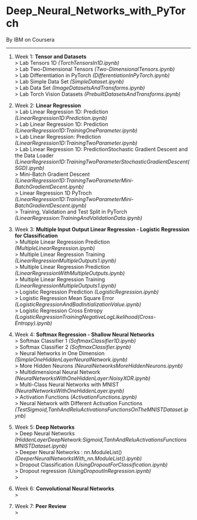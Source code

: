 # Deep_Neural_Networks_with_PyTorch

By IBM on Coursera

--------------------------------------------------------------------------------------------------------------------------------------------------------

1. Week 1: **Tensor and Datasets** </br>
                > Lab Tensors 1D _(TorchTensorsIn1D.ipynb)_ </br>
                > Lab Two-Dimensional Tensors _(Two-DimensionalTensors.ipynb)_ </br>
                > Lab Differentiation in PyTorch _(DifferentiationInPyTorch.ipynb)_ </br>
                > Lab Simple Data Set _(SimpleDataset.ipynb)_ </br>
                > Lab Data Set _(ImageDatasetsAndTransforms.ipynb)_ </br>
                > Lab Torch Vision Datasets _(PrebuiltDatasetsAndTransforms.ipynb)_ </br>

2. Week 2: **Linear Regression** </br>
                > Lab Linear Regression 1D: Prediction _(LinearRegression1D:Prediction.ipynb)_ </br>
                > Lab Linear Regression 1D: Prediction _(LinearRegression1D:TrainingOneParameter.ipynb)_ </br>
                > Lab Linear Regression: Prediction _(LinearRegression1D:TrainingTwoParameter.ipynb)_ </br>
                > Lab Linear Regression 1D: PredictionStochastic Gradient Descent and the Data Loader _(LinearRegression1D:TrainingTwoParameterStochasticGradientDescent(SGD).ipynb)_ </br>
                > Mini-Batch Gradient Descent _(LinearRegression1D:TrainingTwoParameterMini-BatchGradientDecent.ipynb)_ </br>
                > Linear Regression 1D PyTroch _(LinearRegression1D:TrainingTwoParameterMini-BatchGradientDescent.ipynb)_ </br>
                > Training, Validation and Test Split in PyTorch _(LinearRegression:TrainingAndValidationData.ipynb)_ </br>

3. Week 3: **Multiple Input Output Linear Regression - Logistic Regression for Classification** </br>
                > Multiple Linear Regression Prediction _(MultipleLinearRegression.ipynb)_ </br>
                > Multiple Linear Regression Training _(LinearRegressionMultipleOutputs1.ipynb)_ </br>
                > Multiple Linear Regression Prediction _(LinearRegressionWithMultipleOutputs.ipynb)_ </br>
                > Multiple Linear Regression Training _(LinearRegressionMultipleOutputs1.ipynb)_ </br>
                > Logistic Regression Prediction _(LogisticRegression.ipynb)_ </br>
                > Logistic Regression Mean Square Error _(LogisticRegressionAndBadInitializationValue.ipynb)_ </br>
                > Logistic Regression Cross Entropy _(LogisticRegressionTrainingNegativeLogLikelihood(Cross-Entropy).ipynb)_ </br>

4. Week 4: **Softmax Regression - Shallow Neural Networks** </br>
                > Softmax Classifier 1 _(SoftmaxClassifier1D.ipynb)_ </br>
                > Softmax Classifier 2 _(SoftmaxClassifier.ipynb)_ </br>
                > Neural Networks in One Dimension _(SimpleOneHiddenLayerNeuralNetwork.ipynb)_ </br>
                > More Hidden Neurons _(NeuralNetworksMoreHiddenNeurons.ipynb)_ </br>
                > Multidimensional Neural Network _(NeuralNetworksWithOneHiddenLayer:NoisyXOR.ipynb)_ </br>
                > Multi-Class Neural Networks with MNIST _(NeuralNetworksWithOneHiddenLayer.ipynb)_ </br>
                > Activation Functions _(ActivationFunctions.ipynb)_ </br>
                > Neural Network with Different Activation Functions _(TestSigmoid,TanhAndReluActivationsFunctionsOnTheMNISTDataset.ipynb)_ </br>

5. Week 5: **Deep Networks** </br>
                > Deep Neural Networks _(HiddenLayerDeepNetwork:Sigmoid,TanhAndReluActivationsFunctionsMNISTDataset.ipynb)_ </br>
                > Deeper Neural Networks : nn.ModuleList() _(DeeperNeuralNetworksWith_nn.ModuleList().ipynb)_ </br>
                > Dropout Classification _(UsingDropoutForClassification.ipynb)_ </br>
                > Dropout regression _(UsingDropoutInRegression.ipynb)_ </br>
                >

6. Week 6: **Convolutional Neural Networks** </br>
                >

7. Week 7: **Peer Review** </br>
                >
